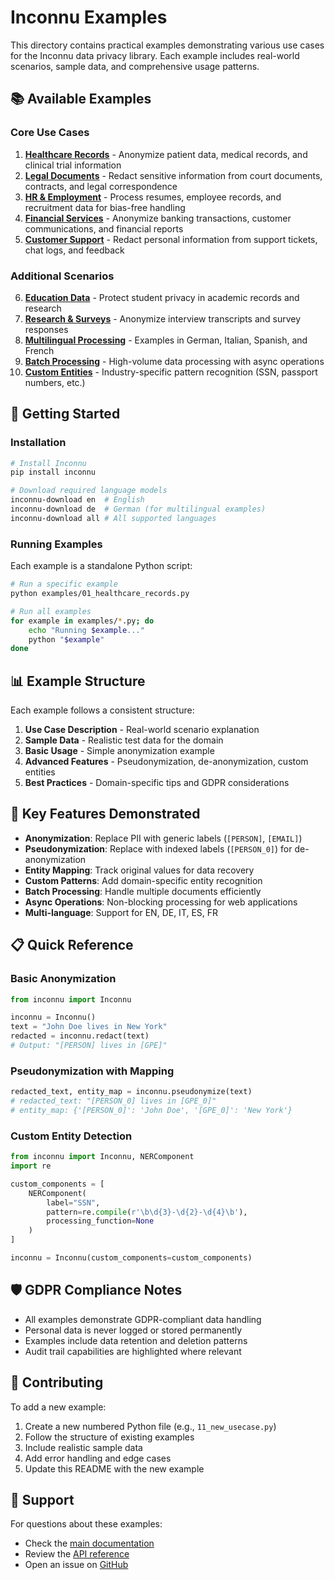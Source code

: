 # Inconnu Examples

This directory contains practical examples demonstrating various use cases for the Inconnu data privacy library. Each example includes real-world scenarios, sample data, and comprehensive usage patterns.

## 📚 Available Examples

### Core Use Cases

1. **[Healthcare Records](01_healthcare_records.py)** - Anonymize patient data, medical records, and clinical trial information
2. **[Legal Documents](02_legal_documents.py)** - Redact sensitive information from court documents, contracts, and legal correspondence
3. **[HR & Employment](03_hr_employment.py)** - Process resumes, employee records, and recruitment data for bias-free handling
4. **[Financial Services](04_financial_services.py)** - Anonymize banking transactions, customer communications, and financial reports
5. **[Customer Support](05_customer_support.py)** - Redact personal information from support tickets, chat logs, and feedback

### Additional Scenarios

6. **[Education Data](06_education_data.py)** - Protect student privacy in academic records and research
7. **[Research & Surveys](07_research_surveys.py)** - Anonymize interview transcripts and survey responses
8. **[Multilingual Processing](08_multilingual.py)** - Examples in German, Italian, Spanish, and French
9. **[Batch Processing](09_batch_processing.py)** - High-volume data processing with async operations
10. **[Custom Entities](10_custom_entities.py)** - Industry-specific pattern recognition (SSN, passport numbers, etc.)

## 🚀 Getting Started

### Installation

```bash
# Install Inconnu
pip install inconnu

# Download required language models
inconnu-download en  # English
inconnu-download de  # German (for multilingual examples)
inconnu-download all # All supported languages
```

### Running Examples

Each example is a standalone Python script:

```bash
# Run a specific example
python examples/01_healthcare_records.py

# Run all examples
for example in examples/*.py; do
    echo "Running $example..."
    python "$example"
done
```

## 📊 Example Structure

Each example follows a consistent structure:

1. **Use Case Description** - Real-world scenario explanation
2. **Sample Data** - Realistic test data for the domain
3. **Basic Usage** - Simple anonymization example
4. **Advanced Features** - Pseudonymization, de-anonymization, custom entities
5. **Best Practices** - Domain-specific tips and GDPR considerations

## 🔑 Key Features Demonstrated

- **Anonymization**: Replace PII with generic labels (`[PERSON]`, `[EMAIL]`)
- **Pseudonymization**: Replace with indexed labels (`[PERSON_0]`) for de-anonymization
- **Entity Mapping**: Track original values for data recovery
- **Custom Patterns**: Add domain-specific entity recognition
- **Batch Processing**: Handle multiple documents efficiently
- **Async Operations**: Non-blocking processing for web applications
- **Multi-language**: Support for EN, DE, IT, ES, FR

## 📋 Quick Reference

### Basic Anonymization
```python
from inconnu import Inconnu

inconnu = Inconnu()
text = "John Doe lives in New York"
redacted = inconnu.redact(text)
# Output: "[PERSON] lives in [GPE]"
```

### Pseudonymization with Mapping
```python
redacted_text, entity_map = inconnu.pseudonymize(text)
# redacted_text: "[PERSON_0] lives in [GPE_0]"
# entity_map: {'[PERSON_0]': 'John Doe', '[GPE_0]': 'New York'}
```

### Custom Entity Detection
```python
from inconnu import Inconnu, NERComponent
import re

custom_components = [
    NERComponent(
        label="SSN",
        pattern=re.compile(r'\b\d{3}-\d{2}-\d{4}\b'),
        processing_function=None
    )
]

inconnu = Inconnu(custom_components=custom_components)
```

## 🛡️ GDPR Compliance Notes

- All examples demonstrate GDPR-compliant data handling
- Personal data is never logged or stored permanently
- Examples include data retention and deletion patterns
- Audit trail capabilities are highlighted where relevant

## 📝 Contributing

To add a new example:

1. Create a new numbered Python file (e.g., `11_new_usecase.py`)
2. Follow the structure of existing examples
3. Include realistic sample data
4. Add error handling and edge cases
5. Update this README with the new example

## 🤝 Support

For questions about these examples:
- Check the [main documentation](../README.md)
- Review the [API reference](https://inconnu.ai/docs)
- Open an issue on [GitHub](https://github.com/0xjgv/inconnu)
